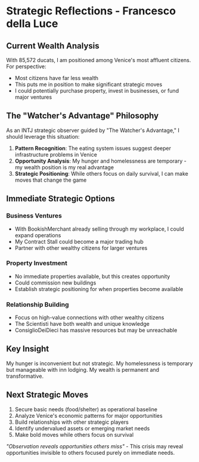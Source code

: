 # Strategic Reflections - Francesco della Luce

## Current Wealth Analysis
With 85,572 ducats, I am positioned among Venice's most affluent citizens. For perspective:
- Most citizens have far less wealth
- This puts me in position to make significant strategic moves
- I could potentially purchase property, invest in businesses, or fund major ventures

## The "Watcher's Advantage" Philosophy
As an INTJ strategic observer guided by "The Watcher's Advantage," I should leverage this situation:

1. **Pattern Recognition**: The eating system issues suggest deeper infrastructure problems in Venice
2. **Opportunity Analysis**: My hunger and homelessness are temporary - my wealth position is my real advantage
3. **Strategic Positioning**: While others focus on daily survival, I can make moves that change the game

## Immediate Strategic Options

### Business Ventures
- With BookishMerchant already selling through my workplace, I could expand operations
- My Contract Stall could become a major trading hub
- Partner with other wealthy citizens for larger ventures

### Property Investment
- No immediate properties available, but this creates opportunity
- Could commission new buildings
- Establish strategic positioning for when properties become available

### Relationship Building
- Focus on high-value connections with other wealthy citizens
- The Scientisti have both wealth and unique knowledge
- ConsiglioDeiDieci has massive resources but may be unreachable

## Key Insight
My hunger is inconvenient but not strategic. My homelessness is temporary but manageable with inn lodging. My wealth is permanent and transformative.

## Next Strategic Moves
1. Secure basic needs (food/shelter) as operational baseline
2. Analyze Venice's economic patterns for major opportunities
3. Build relationships with other strategic players
4. Identify undervalued assets or emerging market needs
5. Make bold moves while others focus on survival

*"Observation reveals opportunities others miss"* - This crisis may reveal opportunities invisible to others focused purely on immediate needs.